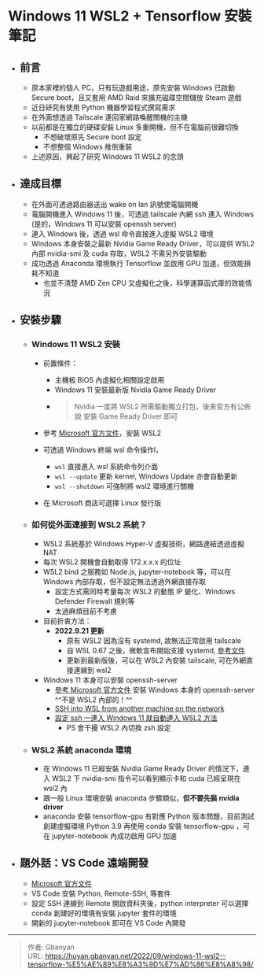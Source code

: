 # Windows 11 WSL2 + Tensorflow 安裝筆記

- ## 前言  
    - 原本家裡的個人 PC，只有玩遊戲用途，原先安裝 Windows 已啟動 Secure boot，且又套用 AMD Raid 來擴充磁碟空間儲放 Steam 遊戲  
    - 近日研究有使用 Python 機器學習程式撰寫需求  
    - 在外面想透過 Tailscale 連回家網路喚醒關機的主機  
    - 以前都是在獨立的硬碟安裝 Linux 多重開機，但不在電腦前很難切換  
        - 不想破壞原先 Secure boot 設定  
        - 不想整個 Windows 推倒重裝  
    - 上述原因，興起了研究 Windows 11 WSL2 的念頭  
- ## 達成目標  
    - 在外面可透過路由器送出 wake on lan 訊號使電腦開機  
    - 電腦開機進入 Windows 11 後，可透過 tailscale 內網 ssh 連入 Windows (是的，Windows 11 可以安裝 openssh server)  
    - 連入 Windows 後，透過 wsl 命令直接進入虛擬 WSL2 環境  
    - Windows 本身安裝之最新 Nvidia Game Ready Driver，可以提供 WSL2 內部 nvidia-smi 及 cuda 存取，WSL2 不需另外安裝驅動  
    - 成功透過 Anaconda 環境執行 Tensorflow 並啟用 GPU 加速，但效能損耗不知道  
        - 也並不清楚 AMD Zen CPU 又虛擬化之後，科學運算函式庫的效能情況  
- ## 安裝步驟  
    - ### Windows 11 WSL2 安裝  
        - 前置條件：  
            - 主機板 BIOS 內虛擬化相關設定啟用  
            - Windows 11 安裝最新版 Nvidia Game Ready Driver  
            -  
              > Nvidia 一度將 WSL2 所需驅動獨立打包，後來官方有公佈說 安裝 Game Ready Driver 即可  

        - 參考 [Microsoft 官方文件](https://docs.microsoft.com/zh-tw/windows/wsl/install)，安裝 WSL2  
        - 可透過 Windows 終端 wsl 命令操作l，  
            - `wsl` 直接進入 wsl 系統命令列介面  
            - `wsl --update` 更新 kernel, Windows Update 亦會自動更新  
            - `wsl --shutdown` 可強制將 wsl2 環境進行關機  
        - 在 Microsoft 商店可選擇 Linux 發行版  
    - ### 如何從外面連接到 WSL2 系統？  
        - WSL2 系統基於 Windows Hyper-V 虛擬技術，網路連結透過虛擬 NAT  
        - 每次 WSL2 開機會自動取得 172.x.x.x 的位址  
        - WSL2 bind 之服務如 Node.js, jupyter-notebook 等，可以在 Windows 內部存取，但不設定無法透過外網直接存取  
            - 設定方式需同時考量每次 WSL2 的動態 IP 變化、Windows Defender Firewall 規則等  
            - 太過麻煩目前不考慮  
        - 目前折衷方法：  
            - **2022.9.21 更新**  
                - 原有 WSL2 因為沒有 systemd, 故無法正常啟用 tailscale  
                - 自 WSL 0.67 之後，微軟宣布開始支援 systemd, [參考文件](https://devblogs.microsoft.com/commandline/systemd-support-is-now-available-in-wsl/)  
                - 更新到最新版後，可以在 WSL2 內安裝 tailscale, 可在外網直接連線到 wsl2  
        - Windows 11 本身可以安裝 openssh-server  
            - [參考 Microsoft 官方文件](https://docs.microsoft.com/en-us/windows-server/administration/openssh/openssh_install_firstuse?tabs=gui) 安裝 Windows 本身的 openssh-server ^^不是 WSL2 內部的！^^  
            - [SSH into WSL from another machine on the network](https://superuser.com/questions/1622581/ssh-into-wsl-from-another-machine-on-the-network)  
            - [設定 ssh 一連入 Windows 11 就自動連入 WSL2 方法](https://gist.github.com/mattbell87/f5bd7b78c8d0ad7f0dfc3addae4f4897)  
                - PS 會干擾 WSL2 內切換 zsh 設定  
    - ### WSL2 系統 anaconda 環境  
        - 在 Windows 11 已經安裝 Nvidia Game Ready Driver 的情況下，連入 WSL2 下 nvidia-smi 指令可以看到顯示卡和 cuda 已經呈現在 wsl2 內  
        - 跟一般 Linux 環境安裝 anaconda 步驟類似，**但不要先裝 nvidia driver**  
        - anaconda 安裝 tensorflow-gpu 有對應 Python 版本問題，目前測試 創建虛擬環境 Python 3.9 再使用 conda 安裝 tensorflow-gpu ，可在 jupyter-notebook 內成功啟用 GPU 加速  
- ## 題外話：VS Code 遠端開發  
    - [Microsoft 官方文件](https://code.visualstudio.com/docs/datascience/jupyter-notebooks)  
    - VS Code 安裝 Python, Remote-SSH, 等套件  
    - 設定 SSH 連線到 Remote 開啟資料夾後，python interpreter 可以選擇 conda 創建好的環境有安裝 jupyter 套件的環境  
    - 開新的 jupyter-notebook 即可在 VS Code 內開發

---

> 作者: Gbanyan  
> URL: https://huyan.gbanyan.net/2022/09/windows-11-wsl2--tensorflow-%E5%AE%89%E8%A3%9D%E7%AD%86%E8%A8%98/  

